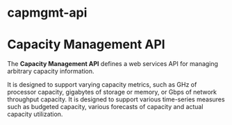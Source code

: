 capmgmt-api
===========

# Capacity Management API

The **Capacity Management API** defines a web services API for managing arbitrary capacity information. 

It is designed to support varying capacity metrics, such as GHz of processor capacity, gigabytes of storage or memory, or Gbps of network throughput capacity. It is designed to support various time-series measures such as budgeted capacity, various forecasts of capacity and actual capacity utilization. 
